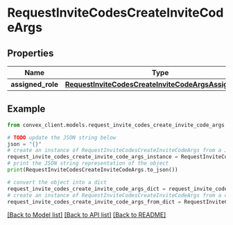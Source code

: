 # RequestInviteCodesCreateInviteCodeArgs


## Properties

Name | Type | Description | Notes
------------ | ------------- | ------------- | -------------
**assigned_role** | [**RequestInviteCodesCreateInviteCodeArgsAssignedRole**](RequestInviteCodesCreateInviteCodeArgsAssignedRole.md) |  | 

## Example

```python
from convex_client.models.request_invite_codes_create_invite_code_args import RequestInviteCodesCreateInviteCodeArgs

# TODO update the JSON string below
json = "{}"
# create an instance of RequestInviteCodesCreateInviteCodeArgs from a JSON string
request_invite_codes_create_invite_code_args_instance = RequestInviteCodesCreateInviteCodeArgs.from_json(json)
# print the JSON string representation of the object
print(RequestInviteCodesCreateInviteCodeArgs.to_json())

# convert the object into a dict
request_invite_codes_create_invite_code_args_dict = request_invite_codes_create_invite_code_args_instance.to_dict()
# create an instance of RequestInviteCodesCreateInviteCodeArgs from a dict
request_invite_codes_create_invite_code_args_from_dict = RequestInviteCodesCreateInviteCodeArgs.from_dict(request_invite_codes_create_invite_code_args_dict)
```
[[Back to Model list]](../README.md#documentation-for-models) [[Back to API list]](../README.md#documentation-for-api-endpoints) [[Back to README]](../README.md)



